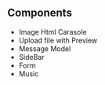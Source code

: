 ## Components

<ul>
<li> Image Html Carasole</li>

<li> Upload file with Preview </li>

<li>Message Model</li> 

<li>SideBar</li> 

<li>Form</li>

<li>Music</li>
</ul>